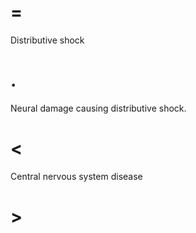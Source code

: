 # =

Distributive shock

# .

Neural damage causing distributive shock.

# <

Central nervous system disease

# >
